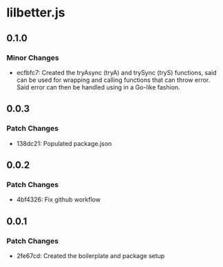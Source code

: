 # lilbetter.js

## 0.1.0

### Minor Changes

- ecfbfc7: Created the tryAsync (tryA) and trySync (tryS) functions, said can be used for wrapping and calling functions that can throw error. Said error can then be handled using in a Go-like fashion.

## 0.0.3

### Patch Changes

- 138dc21: Populated package.json

## 0.0.2

### Patch Changes

- 4bf4326: Fix github workflow

## 0.0.1

### Patch Changes

- 2fe67cd: Created the boilerplate and package setup
